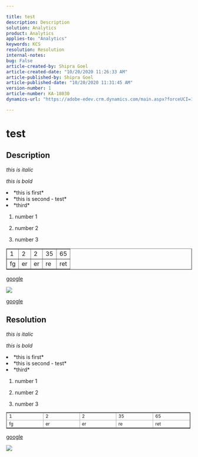 ```yaml
---

title: test
description: Description
solution: Analytics
product: Analytics
applies-to: "Analytics"
keywords: KCS
resolution: Resolution
internal-notes:
bug: False
article-created-by: Shipra Goel
article-created-date: "10/20/2020 11:26:33 AM"
article-published-by: Shipra Goel
article-published-date: "10/20/2020 11:31:45 AM"
version-number: 1
article-number: KA-18030
dynamics-url: "https://adobe-edev.crm.dynamics.com/main.aspx?forceUCI=1&pagetype=entityrecord&etn=knowledgearticle&id=fd606216-c712-eb11-a813-000d3a102a06"

---
```


# test

## Description

*this is italic*

*this is bold*



<li>*this is first*</li>
<li>*this is second - test*</li>
<li>*third*</li>




1. number 1 

2. number 2

3. number 3


<table border="1" cellpadding="1" cellspacing="0">
<tbody>
<tr>
<td>1</td>
<td>2</td>
<td>2</td>
<td>35</td>
<td>65</td>
</tr>
<tr>
<td>fg</td>
<td>er</td>
<td>er</td>
<td>re</td>
<td>ret</td>
</tr>
</tbody>
</table>



[google](https://www.google.com/)

![](assets/___aba872d2-c712-eb11-a813-000d3a102a06___.jpeg)

[google](https://www.google.com)

## Resolution

*this is italic*

*this is bold*



<li>*this is first*</li>
<li>*this is second - test*</li>
<li>*third*</li>




1. number 1 

2. number 2

3. number 3


<table border="1" cellpadding="1" cellspacing="0" style="border-collapse:collapse; font-size:12px; width:500px">
<tbody>
<tr>
<td style="border-color:#ababab; width:120px">1</td>
<td style="border-color:#ababab; width:120px">2</td>
<td style="border-color:#ababab; width:120px">2</td>
<td style="border-color:#ababab; width:120px">35</td>
<td style="border-color:#ababab; width:120px">65</td>
</tr>
<tr>
<td style="border-color:#ababab; width:120px">fg</td>
<td style="border-color:#ababab; width:120px">er</td>
<td style="border-color:#ababab; width:120px">er</td>
<td style="border-color:#ababab; width:120px">re</td>
<td style="border-color:#ababab; width:120px">ret</td>
</tr>
</tbody>
</table>



[google](https://www.google.com/)

![](/api/data/v9.0/msdyn_knowledgearticleimages%2889137dc5-c412-eb11-a813-000d3a102a06%29/msdyn_blobfile/$value)
